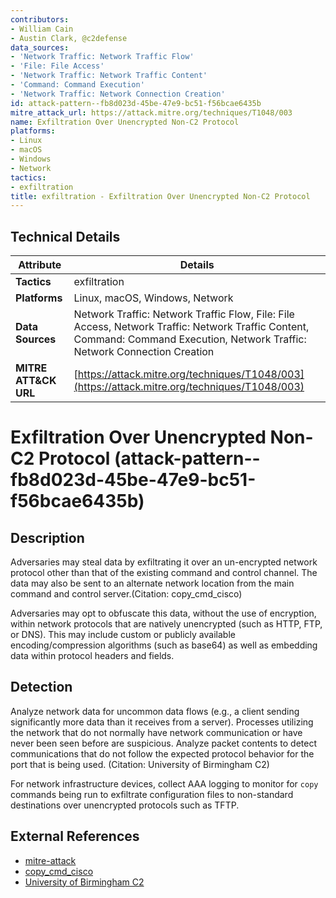 ```yaml
---
contributors:
- William Cain
- Austin Clark, @c2defense
data_sources:
- 'Network Traffic: Network Traffic Flow'
- 'File: File Access'
- 'Network Traffic: Network Traffic Content'
- 'Command: Command Execution'
- 'Network Traffic: Network Connection Creation'
id: attack-pattern--fb8d023d-45be-47e9-bc51-f56bcae6435b
mitre_attack_url: https://attack.mitre.org/techniques/T1048/003
name: Exfiltration Over Unencrypted Non-C2 Protocol
platforms:
- Linux
- macOS
- Windows
- Network
tactics:
- exfiltration
title: exfiltration - Exfiltration Over Unencrypted Non-C2 Protocol
---
```


## Technical Details

| Attribute | Details |
|-----------|----------|
| **Tactics** | exfiltration |
| **Platforms** | Linux, macOS, Windows, Network |
| **Data Sources** | Network Traffic: Network Traffic Flow, File: File Access, Network Traffic: Network Traffic Content, Command: Command Execution, Network Traffic: Network Connection Creation |
| **MITRE ATT&CK URL** | [https://attack.mitre.org/techniques/T1048/003](https://attack.mitre.org/techniques/T1048/003) |

# Exfiltration Over Unencrypted Non-C2 Protocol (attack-pattern--fb8d023d-45be-47e9-bc51-f56bcae6435b)

## Description
Adversaries may steal data by exfiltrating it over an un-encrypted network protocol other than that of the existing command and control channel. The data may also be sent to an alternate network location from the main command and control server.(Citation: copy_cmd_cisco)

Adversaries may opt to obfuscate this data, without the use of encryption, within network protocols that are natively unencrypted (such as HTTP, FTP, or DNS). This may include custom or publicly available encoding/compression algorithms (such as base64) as well as embedding data within protocol headers and fields. 

## Detection
Analyze network data for uncommon data flows (e.g., a client sending significantly more data than it receives from a server). Processes utilizing the network that do not normally have network communication or have never been seen before are suspicious. Analyze packet contents to detect communications that do not follow the expected protocol behavior for the port that is being used. (Citation: University of Birmingham C2) 

For network infrastructure devices, collect AAA logging to monitor for `copy` commands being run to exfiltrate configuration files to non-standard destinations over unencrypted protocols such as TFTP.

## External References
- [mitre-attack](https://attack.mitre.org/techniques/T1048/003)
- [copy_cmd_cisco](https://www.cisco.com/c/en/us/td/docs/ios-xml/ios/fundamentals/command/cf_command_ref/C_commands.html#wp1068167689)
- [University of Birmingham C2](https://arxiv.org/ftp/arxiv/papers/1408/1408.1136.pdf)
